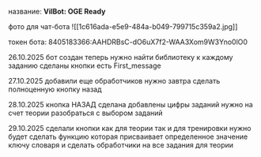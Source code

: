 название: **VilBot: OGE Ready**

фото для чат-бота
![[1c616ada-e5e9-484a-b049-799715c359a2.jpg]]



токен бота: 8405183366:AAHDRBsC-dO6uX7f2-WAA3Xom9W3Yno0lO0




26.10.2025
бот создан
теперь нужно найти библиотеку к каждому заданию
сделаны кнопки 
есть First_message


27.10.2025
добавили еще обработчиков 
нужно завтра сделать полноценную кнопку назад


28.10.2025
кнопка НАЗАД сделана 
добавлены цифры заданий
нужно на счет теории разобраться с выбором заданий



29.10.2025
сделали кнопки как для теории так и для тренировки
нужно будет сделать функцию которая присваивает определенное значение ключу словаря и сделать обработчики на все задания для теории























